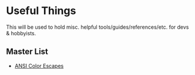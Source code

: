 # Useful Things 
This will be used to hold misc. helpful tools/guides/references/etc. for devs & hobbyists.

## Master List 
- [ANSI Color Escapes](https://github.com/cons0le7/useful-things/blob/main/ANSI_Color_Escapes.md)
